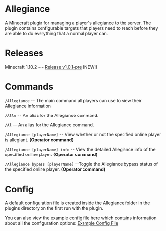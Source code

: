 # Allegiance
A Minecraft plugin for managing a player's allegiance to the server. The plugin contains configurable targets that players need to reach before they are able to do everything that a normal player can.

# Releases

Minecraft 1.10.2 --- [Release v1.0.1-pre](https://github.com/MrLittleKitty/Allegiance/releases/tag/v1.0.1-prerelease) (NEW!)

# Commands

``/Allegiance`` -- The main command all players can use to view their Allegiance information

``/Alle`` -- An alias for the Allegiance command.

``/Al`` -- An alias for the Allegiance command.

``/Allegiance [playerName]`` -- View whether or not the specified online player is allegiant. **(Operator command)**

``/Allegiance [playerName] info`` -- View the detailed Allegiance info of the specified online player. **(Operator command)**

``/Allegiance bypass [playerName]`` --Toggle the Allegiance bypass status of the specified online player. **(Operator command)**

# Config

A default configuration file is created inside the Allegiance folder in the plugins directory on the first run with the plugin.

You can also view the example config file here which contains information about all the configuration options: [Example Config File](https://github.com/MrLittleKitty/Allegiance/blob/master/src/main/resources/exampleConfig.yml)